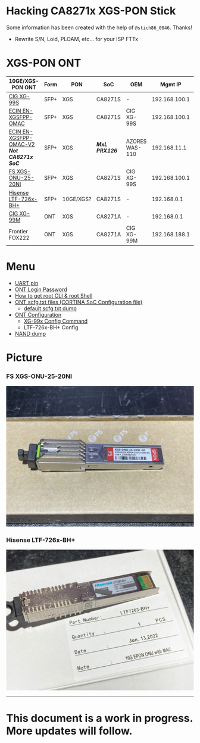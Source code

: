 # Hacking CA8271x XGS-PON Stick

Some information has been created with the help of `@stich86_0046`. Thanks!

- Rewrite S/N, Loid, PLOAM, etc… for your ISP FTTx

# XGS-PON ONT

| 10GE/XGS-PON ONT | Form | PON | SoC | OEM | Mgmt IP | Mgmt |
| --- | --- | --- | --- | --- | --- | --- |
| [CIG XG-99S](https://www.cigtech.com/product_portfolio/xg-99x-3/) | SFP+ | XGS | CA8271S | -   | 192.168.100.1 | UART/Telnet |
| [ECIN EN-XGSFPP-OMAC](https://ecin.ca/xgs-pon-sfp-stick-module-xgspon-ont-w-t-mac-function-mounted-on-sfp-package/) | SFP+ | XGS | CA8271S | CIG XG-99S | 192.168.100.1 | UART/Telnet |
| [ECIN EN-XGSFPP-OMAC-V2](https://ecin.ca/custom-xgs-pon-sfp-stick-module-xgspon-ont-w-t-mac-function-mounted-on-sfp-package/)<br>***Not CA8271x SoC*** | SFP+ | XGS | ***MxL PRX126*** | AZORES WAS-110 | 192.168.11.1 | Telnet/Web |
| [FS XGS-ONU-25-20NI](https://www.fs.com/jp/products/185594.html) | SFP+ | XGS | CA8271S | CIG XG-99S | 192.168.100.1 | UART/Telnet |
| [Hisense LTF-726x-BH+](https://www.taobao.com/list/item/658650417501.htm) | SFP+ | 10GE/XGS? | CA8271S | -   | 192.168.0.1 | UART/SSH/Web |
| [CIG XG-99M](https://www.cigtech.com/product_portfolio/xg-99m/) | ONT | XGS | CA8271A | -   | 192.168.0.1 | UART/Telnet |
| Frontier FOX222 | ONT | XGS | CA8271A | CIG XG-99M | 192.168.188.1 | UART |

# Menu

- [UART pin](/doc/UART.md)
- [ONT Login Password](/doc/Password.md)
- [How to get root CLI & root Shell](/doc/rootShell.md)
- [ONT scfg.txt files (CORTINA SoC Configuration file)](/doc/scfg_files.md)
	- [default scfg.txt dump](/default_scfg)
- [ONT Configuration](/doc/Configuration.md)
	- [XG-99x Config Command](/doc/XG-99x_Config.md)
	- LTF-726x-BH+ Config
- [NAND dump](/NAND_dump)

# Picture

### FS XGS-ONU-25-20NI
![XGS-ONU-25-20NI Stick](/Picture/FSCOM_XGS-ONU-25-20NI/Stick.jpg)

### Hisense LTF-726x-BH+
![LTF-726x-BH+ Stick](/Picture/LTF726x/Stick.jpg)

* * *

# This document is a work in progress. More updates will follow.